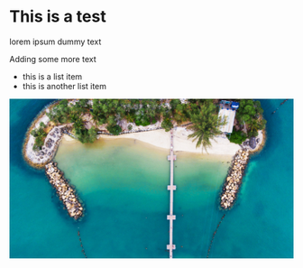 # This is a test

lorem ipsum dummy text

Adding some more text

* this is a list item
* this is another list item

![](sentosa.jpg)
